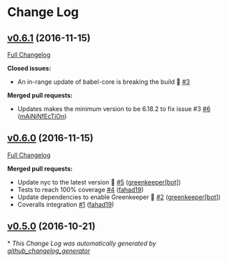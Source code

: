 # Change Log

## [v0.6.1](https://github.com/Travix-International/travix-logger/tree/v0.6.1) (2016-11-15)
[Full Changelog](https://github.com/Travix-International/travix-logger/compare/v0.6.0...v0.6.1)

**Closed issues:**

- An in-range update of babel-core is breaking the build 🚨 [\#3](https://github.com/Travix-International/travix-logger/issues/3)

**Merged pull requests:**

- Updates makes the minimum version to be 6.18.2 to fix issue \#3 [\#6](https://github.com/Travix-International/travix-logger/pull/6) ([mAiNiNfEcTiOn](https://github.com/mAiNiNfEcTiOn))

## [v0.6.0](https://github.com/Travix-International/travix-logger/tree/v0.6.0) (2016-11-15)
[Full Changelog](https://github.com/Travix-International/travix-logger/compare/v0.5.0...v0.6.0)

**Merged pull requests:**

- Update nyc to the latest version 🚀 [\#5](https://github.com/Travix-International/travix-logger/pull/5) ([greenkeeper[bot]](https://github.com/integration/greenkeeper))
- Tests to reach 100% coverage [\#4](https://github.com/Travix-International/travix-logger/pull/4) ([fahad19](https://github.com/fahad19))
- Update dependencies to enable Greenkeeper 🌴 [\#2](https://github.com/Travix-International/travix-logger/pull/2) ([greenkeeper[bot]](https://github.com/integration/greenkeeper))
- Coveralls integration [\#1](https://github.com/Travix-International/travix-logger/pull/1) ([fahad19](https://github.com/fahad19))

## [v0.5.0](https://github.com/Travix-International/travix-logger/tree/v0.5.0) (2016-10-21)


\* *This Change Log was automatically generated by [github_changelog_generator](https://github.com/skywinder/Github-Changelog-Generator)*